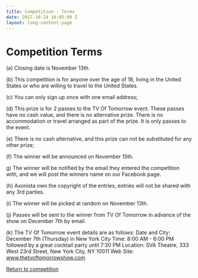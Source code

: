 ```yaml
---
title: Competition - Terms
date: 2017-10-24 16:05:00 Z
layout: long-content-page
---
```


# Competition Terms

(a) Closing date is November 13th.

(b) This competition is for anyone over the age of 18, living in the United States or who are willing to travel to the United States.

(c) You can only sign up once with one email address;

(d) This prize is for 2 passes to the TV Of Tomorrow event. These passes have no cash value, and there is no alternative prize. There is no accommodation or travel arranged as part of the prize. It is only passes to the event.

(e) There is no cash alternative, and this prize can not be substituted for any other prize;

(f) The winner will be announced on November 15th.

g) The winner will be notified by the email they entered the competition with, and we will post the winners name on our Facebook page.

(h) Axonista own the copyright of the entries, entries will not be shared with any 3rd parties.

(i) The winner will be picked at random on November 13th.

(j) Passes will be sent to the winner from TV Of Tomorrow in advance of the show on December 7th by email.

(k) The TV Of Tomorrow event details are as follows:
Date and City: December 7th (Thursday) in New York City
Time: 8:00 AM - 6:00 PM followed by a great cocktail party until 7:30 PM
Location: SVA Theatre, 333 West 23rd Street, New York City, NY 10011
Web Site: <a href="http://www.thetvoftomorrowshow.com" target="_blank">www.thetvoftomorrowshow.com</a>

<a href="/competition">Return to competition</a>